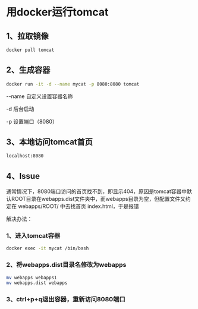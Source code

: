 # 用docker运行tomcat

## 1、拉取镜像

~~~bash
docker pull tomcat
~~~

## 2、生成容器

~~~bash
docker run -it -d --name mycat -p 8080:8080 tomcat
~~~

--name 自定义设置容器名称

-d 后台启动

-p 设置端口（8080）

## 3、本地访问tomcat首页

~~~bash
localhost:8080
~~~

## 4、Issue

通常情况下，8080端口访问的首页找不到，即显示404，原因是tomcat容器中默认ROOT目录在webapps.dist文件夹中，而webapps目录为空，但配置文件又约定在 webapps/ROOT/ 中去找首页 index.html，于是报错

解决办法：

### 1、进入tomcat容器

~~~bash
docker exec -it mycat /bin/bash
~~~

### 2、将webapps.dist目录名修改为webapps

~~~bash
mv webapps webapps1
mv webapps.dist webapps
~~~

### 3、ctrl+p+q退出容器，重新访问8080端口
